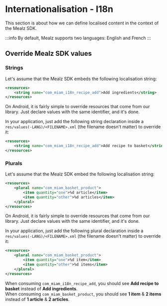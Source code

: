 # Internationalisation - I18n

This section is about how we can define localised content in the context of the Mealz SDK.

:::info
By default, Mealz supports two languages: English and French
:::

## Override Mealz SDK values

### Strings

Let's assume that the Mealz SDK embeds the following localisation string:

```xml
<resources>
    <string name="com_miam_i18n_recipe_add">Add ingredients</string>
</resources>
```

On Android, it is fairly simple to override resources that come from our library. 
Just declare values with the same identifier, and it's done.

In your application, just add the following string declaration inside a `res/values(-LANG)/<FILENAME>.xml` (the filename doesn't matter) to override it:

```xml
<resources>
    <string name="com_miam_i18n_recipe_add">Add recipe to basket</string>
</resources>
```

### Plurals

Let's assume that the Mealz SDK embed the following localisation string:

```xml
<resources>
    <plural name="com_miam_basket_product">
        <item quantity="one">%d article</item>
        <item quantity="other">%d articles</item>
    </plural>
</resources>
```

On Android, it is fairly simple to override resources that come from our library.
Just declare values with the same identifier, and it's done.

In your application, just add the following plural declaration inside a `res/values(-LANG)/<FILENAME>.xml` (the filename doesn't matter) to override it:

```xml
<resources>
    <plural name="com_miam_basket_product">
        <item quantity="one">%d item</item>
        <item quantity="other">%d items</item>
    </plural>
</resources>
```

When consuming `com_miam_i18n_recipe_add`, you should see **Add recipe to basket** instead of **Add ingredients**.   
When consuming `com_miam_basket_product`, you should see **1 item** & **2 items** instead of **1 article** & **2 articles**.   

